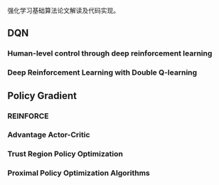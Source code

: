 强化学习基础算法论文解读及代码实现。

## DQN

### Human-level control through deep reinforcement learning



### Deep Reinforcement Learning with Double Q-learning



## Policy Gradient

### REINFORCE



### Advantage Actor-Critic



### Trust Region Policy Optimization



### Proximal Policy Optimization Algorithms



